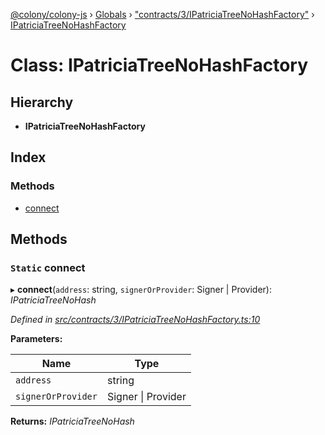 [@colony/colony-js](../README.md) › [Globals](../globals.md) › ["contracts/3/IPatriciaTreeNoHashFactory"](../modules/_contracts_3_ipatriciatreenohashfactory_.md) › [IPatriciaTreeNoHashFactory](_contracts_3_ipatriciatreenohashfactory_.ipatriciatreenohashfactory.md)

# Class: IPatriciaTreeNoHashFactory

## Hierarchy

* **IPatriciaTreeNoHashFactory**

## Index

### Methods

* [connect](_contracts_3_ipatriciatreenohashfactory_.ipatriciatreenohashfactory.md#static-connect)

## Methods

### `Static` connect

▸ **connect**(`address`: string, `signerOrProvider`: Signer | Provider): *IPatriciaTreeNoHash*

*Defined in [src/contracts/3/IPatriciaTreeNoHashFactory.ts:10](https://github.com/JoinColony/colonyJS/blob/60b53ae/src/contracts/3/IPatriciaTreeNoHashFactory.ts#L10)*

**Parameters:**

Name | Type |
------ | ------ |
`address` | string |
`signerOrProvider` | Signer &#124; Provider |

**Returns:** *IPatriciaTreeNoHash*
